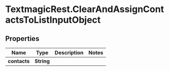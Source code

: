 # TextmagicRest.ClearAndAssignContactsToListInputObject

## Properties
Name | Type | Description | Notes
------------ | ------------- | ------------- | -------------
**contacts** | **String** |  | 


